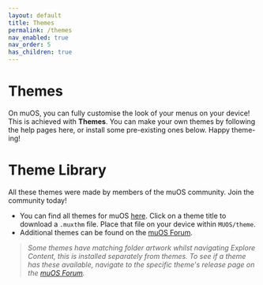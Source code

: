```yaml
---
layout: default
title: Themes
permalink: /themes
nav_enabled: true
nav_order: 5
has_children: true
---
```


# Themes
On muOS, you can fully customise the look of your menus on your device! This is achieved with **Themes**. 
You can make your own themes by following the help pages here, or install some pre-existing ones below. Happy theme-ing!

# Theme Library

All these themes were made by members of the muOS community. Join the community today!

- You can find all themes for muOS [here](https://theme.muos.dev/).  Click on a theme title to download a `.muxthm` file. Place that file on your device within `MUOS/theme`.
- Additional themes can be found on the [muOS Forum](https://community.muos.dev/).

> *Some themes have matching folder artwork whilst navigating Explore Content, this is installed separately from themes. To see if a theme has these available, navigate to the specific theme's release page on the [muOS Forum](https://community.muos.dev/).*
